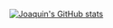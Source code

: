 
[![Joaquin's GitHub stats](https://github-readme-stats.vercel.app/api?username=anuraghazra)](https://github.com/joaquinarmesto/github-readme-stats)
